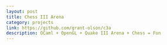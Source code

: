```yaml
---
layout: post
title: Chess III Arena
category: projects
link: https://github.com/grant-olson/c3a
description: OCaml + OpenGL + Quake III Arena + Chess = Fun
---
```


